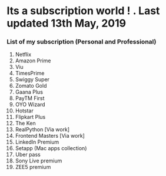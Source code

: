 # Its a subscription world ! . Last updated 13th May, 2019
### List of my subscription (Personal and Professional)
1. Netflix
2. Amazon Prime
3. Viu
4. TimesPrime
5. Swiggy Super
6. Zomato Gold
7. Gaana Plus
8. PayTM First
9. OYO Wizard
10. Hotstar
11. Flipkart Plus
12. The Ken
13. RealPython [Via work]
14. Frontend Masters [Via work]
15. LinkedIn Premium
16. Setapp (Mac apps collection)
17. Uber pass
18. Sony Live premium
19. ZEE5 premium




